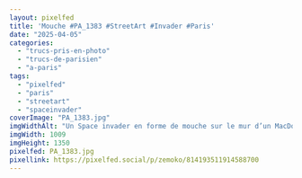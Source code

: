 ```yaml
---
layout: pixelfed
title: 'Mouche #PA_1383 #StreetArt #Invader #Paris'
date: "2025-04-05"
categories: 
  - "trucs-pris-en-photo"
  - "trucs-de-parisien"
  - "a-paris"
tags: 
  - "pixelfed"
  - "paris"
  - "streetart"
  - "spaceinvader"
coverImage: "PA_1383.jpg"
imgWidthAlt: "Un Space invader en forme de mouche sur le mur d’un MacDo"
imgWidth: 1009
imgHeight: 1350
pixelfed: PA_1383.jpg
pixellink: https://pixelfed.social/p/zemoko/814193511914588700
---
```

